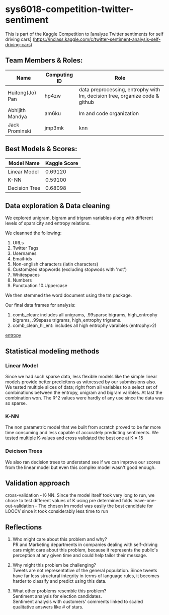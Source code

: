 # sys6018-competition-twitter-sentiment
This is part of the Kaggle Competition to [analyze Twitter sentiments for self driving cars] (https://inclass.kaggle.com/c/twitter-sentiment-analysis-self-driving-cars)
  
## Team Members & Roles:
|    Name         | Computing ID  |    Role       |
| -------------   | ------------- | ------------- |
| Huitong(Jo) Pan | hp4zw         | data preprocessing, entrophy with lm, decision tree, organize code & github    |
| Abhijith Mandya | am6ku         | lm and code organization           |
| Jack Prominski  | jmp3mk        | knn           |

## Best Models & Scores:

|   Model Name   | Kaggle Score |   
| -------------   | ------------- | 
| Linear Model | 0.69120  |
| K-NN | 0.59100 | 
| Decision Tree | 0.68098 | 

## Data exploration & Data cleaning 
We explored unigram, bigram and trigram variables along with different levels of sparsicity and entropy relations.

We cleanned the following:
1. URLs
2. Twitter Tags
3. Usernames
4. Email-ids
5. Non-english characters (latin characters)
6. Customized stopwords (excluding stopwods with 'not')
7. Whitespaces
8. Numbers
9. Punctuation
10.Uppercase

We then stemmed the word document using the tm package.

Our final data frames for analysis:
1. comb_clean: includes all unigrams, .99sparse bigrams, high_entrophy bigrams, .99spase trigrams, high_entrophy trigrams. 
2. comb_clean_hi_ent: includes all high entrophy varaibles (entrophy>2)

[entropy](https://cran.r-project.org/web/packages/entropy/entropy.pdf)

## Statistical modeling methods
### Linear Model
Since we had such sparse data, less flexible models like the simple linear models provide better predicitons as witnessed by our submissions also. We tested multiple slices of data; right from all variables to a select set of combinations between the entropy, unigram and bigram varibles. At last the combination won. The R^2 values were hardly of any use since the data was so sparse.

### K-NN
The non parametric model that we built from scratch proved to be far more time consuming and less capable of accurately predicting sentiments. We tested multiple K-values and cross validated the best one at K = 15

### Deicison Trees
We also ran decision trees to understand see if we can improve our scores from the linear model but even this complex model wasn't good enough.

## Validation approach 
cross-validation - K-NN. Since the model itself took very long to run, we chose to test different values of K using pre determined folds
leave-one-out-validation  - The chosen lm model was easily the best candidate for LOOCV since it took considerably less time to run   

## Reflections
1. Who might care about this problem and why?    
PR and Marketing departments in companies dealing with self-driving cars might care about this problem, because it represents the public's perception at any given time and could help tailor their message. 
    
2. Why might this problem be challenging?    
Tweets are not representative of the general population. Since tweets have far less structural integrity in terms of language rules,  it becomes harder to classify and predict using this data. 
  
3. What other problems resemble this problem?    
Sentiment analysis for election candidates.    
Sentiment analysis with customers' comments linked to scaled qualitative answers like # of stars.
